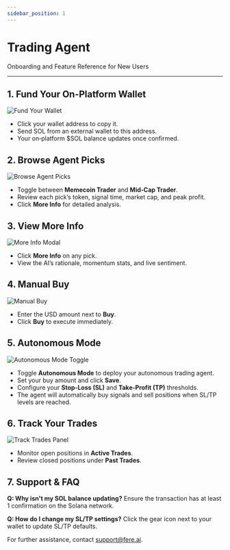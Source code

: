 ```yaml
---
sidebar_position: 1
---
```


# Trading Agent

Onboarding and Feature Reference for New Users

---

## 1. Fund Your On‑Platform Wallet

![Fund Your Wallet](/img/product/wallet.png)

- Click your wallet address to copy it.
- Send SOL from an external wallet to this address.
- Your on‑platform $SOL balance updates once confirmed.

## 2. Browse Agent Picks

![Browse Agent Picks](/img/product/agent.png)

- Toggle between **Memecoin Trader** and **Mid‑Cap Trader**.
- Review each pick’s token, signal time, market cap, and peak profit.
- Click **More Info** for detailed analysis.

## 3. View More Info

![More Info Modal](/img/product/more_info.png)

- Click **More Info** on any pick.
- View the AI’s rationale, momentum stats, and live sentiment.

## 4. Manual Buy

![Manual Buy](/img/product/manual_buy.png)

- Enter the USD amount next to **Buy**.
- Click **Buy** to execute immediately.

## 5. Autonomous Mode

![Autonomous Mode Toggle](/img/product/autonomous_mode.png)

- Toggle **Autonomous Mode** to deploy your autonomous trading agent.
- Set your buy amount and click **Save**.
- Configure your **Stop‑Loss (SL)** and **Take‑Profit (TP)** thresholds.
- The agent will automatically buy signals and sell positions when SL/TP levels are reached.

## 6. Track Your Trades

![Track Trades Panel](/img/product/track_trades.png)

- Monitor open positions in **Active Trades**.
- Review closed positions under **Past Trades**.

## 7. Support & FAQ

**Q: Why isn't my SOL balance updating?**
Ensure the transaction has at least 1 confirmation on the Solana network.

**Q: How do I change my SL/TP settings?**
Click the gear icon next to your wallet to update SL/TP defaults.

For further assistance, contact [support@fere.ai](mailto:support@fere.ai).
